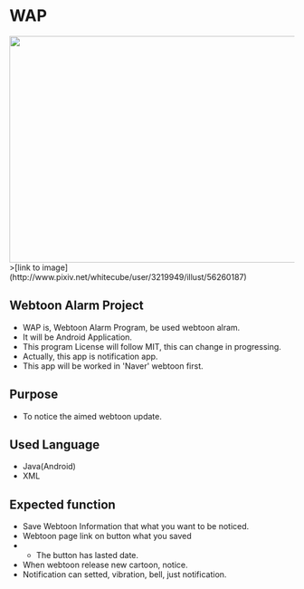 # WAP
<img src="http://i67.tinypic.com/20sbz15.jpg" height = "400" width = "600">
>[link to image](http://www.pixiv.net/whitecube/user/3219949/illust/56260187)

## Webtoon Alarm Project

* WAP is, Webtoon Alarm Program, be used webtoon alram.
* It will be Android Application.
* This program License will follow MIT, this can change in progressing.
* Actually, this app is notification app.
* This app will be worked in 'Naver' webtoon first.

## Purpose

* To notice the aimed webtoon update.

## Used Language

* Java(Android)
* XML

## Expected function

* Save Webtoon Information that what you want to be noticed.
* Webtoon page link on button what you saved
*  - The button has lasted date.
* When webtoon release new cartoon, notice.
* Notification can setted, vibration, bell, just notification.
